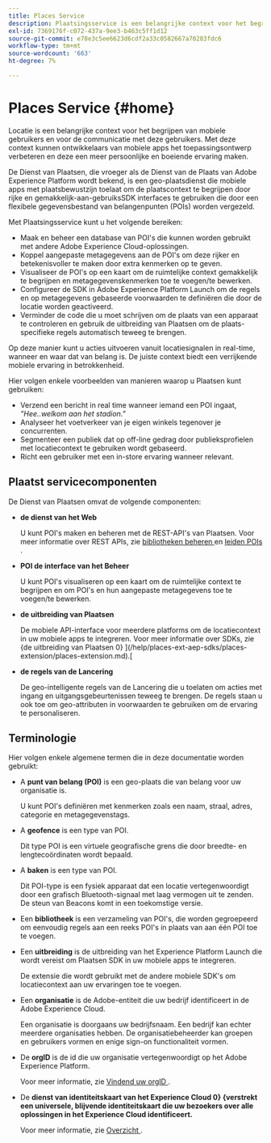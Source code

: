 ```yaml
---
title: Places Service
description: Plaatsingsservice is een belangrijke context voor het begrijpen van de betrokkenheid van mobiele gebruikers. Met deze context kunnen ontwikkelaars van mobiele apps het toepassingsontwerp verbeteren en deze een meer persoonlijke en boeiende ervaring maken.
exl-id: 7369176f-c072-437a-9ee3-b463c5ff1d12
source-git-commit: e78e3c5ee6623d6cdf2a33c0582667a70283fdc6
workflow-type: tm+mt
source-wordcount: '663'
ht-degree: 7%

---
```


# Places Service {#home}

Locatie is een belangrijke context voor het begrijpen van mobiele gebruikers en voor de communicatie met deze gebruikers. Met deze context kunnen ontwikkelaars van mobiele apps het toepassingsontwerp verbeteren en deze een meer persoonlijke en boeiende ervaring maken.

De Dienst van Plaatsen, die vroeger als de Dienst van de Plaats van Adobe Experience Platform wordt bekend, is een geo-plaatsdienst die mobiele apps met plaatsbewustzijn toelaat om de plaatscontext te begrijpen door rijke en gemakkelijk-aan-gebruiksSDK interfaces te gebruiken die door een flexibele gegevensbestand van belangenpunten (POIs) worden vergezeld.

Met Plaatsingsservice kunt u het volgende bereiken:

* Maak en beheer een database van POI&#39;s die kunnen worden gebruikt met andere Adobe Experience Cloud-oplossingen.
* Koppel aangepaste metagegevens aan de POI&#39;s om deze rijker en betekenisvoller te maken door extra kenmerken op te geven.
* Visualiseer de POI&#39;s op een kaart om de ruimtelijke context gemakkelijk te begrijpen en metagegevenskenmerken toe te voegen/te bewerken.
* Configureer de SDK in Adobe Experience Platform Launch om de regels en op metagegevens gebaseerde voorwaarden te definiëren die door de locatie worden geactiveerd.
* Verminder de code die u moet schrijven om de plaats van een apparaat te controleren en gebruik de uitbreiding van Plaatsen om de plaats-specifieke regels automatisch teweeg te brengen.

Op deze manier kunt u acties uitvoeren vanuit locatiesignalen in real-time, wanneer en waar dat van belang is. De juiste context biedt een verrijkende mobiele ervaring in betrokkenheid.

Hier volgen enkele voorbeelden van manieren waarop u Plaatsen kunt gebruiken:

* Verzend een bericht in real time wanneer iemand een POI ingaat, *&quot;Hee..welkom aan het stadion.&quot;*
* Analyseer het voetverkeer van je eigen winkels tegenover je concurrenten.
* Segmenteer een publiek dat op off-line gedrag door publieksprofielen met locatiecontext te gebruiken wordt gebaseerd.
* Richt een gebruiker met een in-store ervaring wanneer relevant.

## Plaatst servicecomponenten

De Dienst van Plaatsen omvat de volgende componenten:

* **de dienst van het Web**

  U kunt POI&#39;s maken en beheren met de REST-API&#39;s van Plaatsen. Voor meer informatie over REST APIs, zie [ bibliotheken beheren ](/help/web-service-api/api-usage/manage-libraries/manage-libraries.md) en [ leiden POIs ](/help/web-service-api/api-usage/manage-pois/manage-pois.md).

* **POI de interface van het Beheer**

  U kunt POI&#39;s visualiseren op een kaart om de ruimtelijke context te begrijpen en om POI&#39;s en hun aangepaste metagegevens toe te voegen/te bewerken.

* **de uitbreiding van Plaatsen**

  De mobiele API-interface voor meerdere platforms om de locatiecontext in uw mobiele apps te integreren. Voor meer informatie over SDKs, zie {de uitbreiding van Plaatsen 0} ](/help/places-ext-aep-sdks/places-extension/places-extension.md).[

* **de regels van de Lancering**

  De geo-intelligente regels van de Lancering die u toelaten om acties met ingang en uitgangsgebeurtenissen teweeg te brengen. De regels staan u ook toe om geo-attributen in voorwaarden te gebruiken om de ervaring te personaliseren.

## Terminologie

Hier volgen enkele algemene termen die in deze documentatie worden gebruikt:

* A **punt van belang (POI)** is een geo-plaats die van belang voor uw organisatie is.

  U kunt POI&#39;s definiëren met kenmerken zoals een naam, straal, adres, categorie en metagegevenstags.

* A **geofence** is een type van POI.

  Dit type POI is een virtuele geografische grens die door breedte- en lengtecoördinaten wordt bepaald.

* A **baken** is een type van POI.

  Dit POI-type is een fysiek apparaat dat een locatie vertegenwoordigt door een grafisch Bluetooth-signaal met laag vermogen uit te zenden. De steun van Beacons komt in een toekomstige versie.

* Een **bibliotheek** is een verzameling van POI&#39;s, die worden gegroepeerd om eenvoudig regels aan een reeks POI&#39;s in plaats van aan één POI toe te voegen.

* Een **uitbreiding** is de uitbreiding van het Experience Platform Launch die wordt vereist om Plaatsen SDK in uw mobiele apps te integreren.

  De extensie die wordt gebruikt met de andere mobiele SDK&#39;s om locatiecontext aan uw ervaringen toe te voegen.

* Een **organisatie** is de Adobe-entiteit die uw bedrijf identificeert in de Adobe Experience Cloud.

  Een organisatie is doorgaans uw bedrijfsnaam. Een bedrijf kan echter meerdere organisaties hebben. De organisatiebeheerder kan groepen en gebruikers vormen en enige sign-on functionaliteit vormen.

* De **orgID** is de id die uw organisatie vertegenwoordigt op het Adobe Experience Platform.

  Voor meer informatie, zie [ Vindend uw orgID ](https://forums.adobe.com/thread/2339895).

* De **dienst van identiteitskaart van het Experience Cloud 0} {verstrekt een universele, blijvende identiteitskaart die uw bezoekers over alle oplossingen in het Experience Cloud identificeert.**

  Voor meer informatie, zie [ Overzicht ](https://experienceleague.adobe.com/docs/id-service/using/intro/overview.html).

